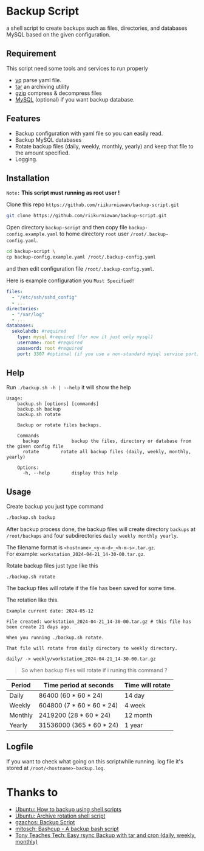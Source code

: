 # Backup Script

a shell script to create backups such as files, directories, and databases MySQL based on the given configuration.

## Requirement

This script need some tools and services to run properly

- [yq](https://github.com/mikefarah/yq) parse yaml file.
- [tar](https://www.gnu.org/software/tar/) an archiving utility
- [gzip](https://www.gnu.org/software/gzip/) compress & decompress files
- [MySQL](https://www.mysql.com/) (optional) if you want backup database.

## Features

- Backup configuration with yaml file so you can easily read.
- Backup MySQL databases
- Rotate backup files (daily, weekly, monthly, yearly) and keep that file to the amount specified.
- Logging.

## Installation

`Note:` <b>This script must running as root user !</b>

Clone this repo `https://github.com/riikurniawan/backup-script.git`

```bash
git clone https://github.com/riikurniawan/backup-script.git
```

Open directory `backup-script` and then copy file `backup-config.example.yaml` to home directory `root` user `/root/.backup-config.yaml`.

```bash
cd backup-script \
cp backup-config.example.yaml /root/.backup-config.yaml
```

and then edit configuration file `/root/.backup-config.yaml`.

Here is example configuration you `Must Specified!`

```yaml
files:
  - "/etc/ssh/sshd_config"
  - ...
directories:
  - "/var/log"
  - ...
databases:
  sekolahdb: #required
    type: mysql #required (for now it just only mysql)
    username: root #required
    password: root #required
    port: 3307 #optional (if you use a non-standard mysql service port)
```

## Help

Run `./backup.sh -h | --help` it will show the help

```
Usage:
	backup.sh [options] [commands]
	backup.sh backup
	backup.sh rotate

	Backup or rotate files backups.

	Commands
	  backup      		backup the files, directory or database from the given config file
	  rotate		rotate all backup files (daily, weekly, monthly, yearly)

	Options:
	  -h, --help		display this help

```

## Usage

Create backup you just type command

```bash
./backup.sh backup
```

After backup process done, the backup files will create directory `backups` at `/root/backups` and four subdirectories `daily weekly monthly yearly`.

The filename format is `<hostname>_<y-m-d>_<h-m-s>.tar.gz`.
<br>For example: `workstation_2024-04-21_14-30-00.tar.gz`.

Rotate backup files just type like this

```
./backup.sh rotate
```

The backup files will rotate if the file has been saved for some time.

The rotation like this.

```
Example current date: 2024-05-12

File created: workstation_2024-04-21_14-30-00.tar.gz # this file has been create 21 days ago.

When you running ./backup.sh rotate.

That file will rotate from daily directory to weekly directory.

daily/ -> weekly/workstation_2024-04-21_14-30-00.tar.gz
```

> So when backup files will rotate if i runing this command ?

| Period  | Time period at seconds       | Time will rotate |
| ------- | ---------------------------- | ---------------- |
| Daily   | 86400 (60 \* 60 \* 24)       | 14 day           |
| Weekly  | 604800 (7 \* 60 \* 60 \* 24) | 4 week           |
| Monthly | 2419200 (28 \* 60 \* 24)     | 12 month         |
| Yearly  | 31536000 (365 \* 60 \* 24)   | 1 year           |

## Logfile

If you want to check what going on this scriptwhile running. log file it's stored at `/root/<hostname>-backup.log`.

# Thanks to

- [Ubuntu: How to backup using shell scripts](https://ubuntu.com/server/docs/how-to-back-up-using-shell-scripts)
- [Ubuntu: Archive rotation shell script](https://ubuntu.com/server/docs/archive-rotation-shell-script)
- [gzachos: Backup Script](https://github.com/gzachos/backup-script/)
- [mitosch: Bashcup - A backup bash script](https://github.com/mitosch/bashcup)
- [Tony Teaches Tech: Easy rsync Backup with tar and cron (daily, weekly, monthly)](https://www.youtube.com/watch?v=z35ZPELo5_Y&t=1187s)
